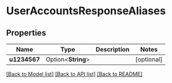 # UserAccountsResponseAliases

## Properties

Name | Type | Description | Notes
------------ | ------------- | ------------- | -------------
**u1234567** | Option<**String**> |  | [optional]

[[Back to Model list]](../README.md#documentation-for-models) [[Back to API list]](../README.md#documentation-for-api-endpoints) [[Back to README]](../README.md)
